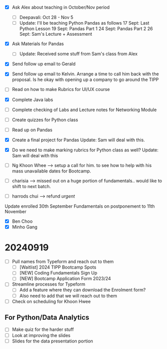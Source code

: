 - [x] Ask Alex about teaching in October/Nov period
	- [ ] Deepavali: Oct 28 - Nov 5
	- [ ] Update: I'll be teaching Python Pandas as follows
		17 Sept: Last Python Lesson
		19 Sept: Pandas Part 1
		24 Sept: Pandas Part 2
		26 Sept: Sam's Lecture + Assessment
- [x] Ask Materials for Pandas
	- [ ] Update: Received some stuff from Sam's class from Alex
- [x] Send follow up email to Gerald
- [x] Send follow up email to Kelvin. Arrange a time to call him back with the proposal. Is he okay with opening up a company to go around the TIPP 
- [ ] Read on how to make Rubrics for UI/UX course
- [x] Complete Java labs
- [ ] Complete checking of Labs and Lecture notes for Networking Module
- [ ] Create quizzes for Python class
- [ ] Read up on Pandas
- [x] Create a final project for Pandas
	Update: Sam will deal with this.
- [x] Do we need to make marking rubrics for Python class as well?
	Update: Sam will deal with this
- [ ] Ng Khoon Whee --> setup a call for him. to see how to help with his mass unavailable dates for Bootcamp.

- [ ] charisia --> missed out on a huge portion of fundamentals.. would like to shift to next batch.

- [ ] harrods chui --> refund *urgent*

Update enrolled 30th September Fundamentals on postponement to 11th November
- [x] Ben Choo
- [x] Minho Gang

# 20240919 
- [ ] Pull names from Typeform and reach out to them
	- [ ] [Waitlist] 2024 TIPP Bootcamp Spots
	- [ ] [NEW] Coding Fundamentals Sign Up
	- [ ] [NEW] Bootcamp Application Form 2023/24
- [ ] Streamline processes for Typeform
	- [ ] Add a feature where they can download the Enrolment form?
	- [ ] Also need to add that we will reach out to them
- [ ] Check on scheduling for Khoon Hwee
## For Python/Data Analytics
- [ ] Make quiz for the harder stuff
- [ ] Look at improving the slides
- [ ] Slides for the data presentation portion